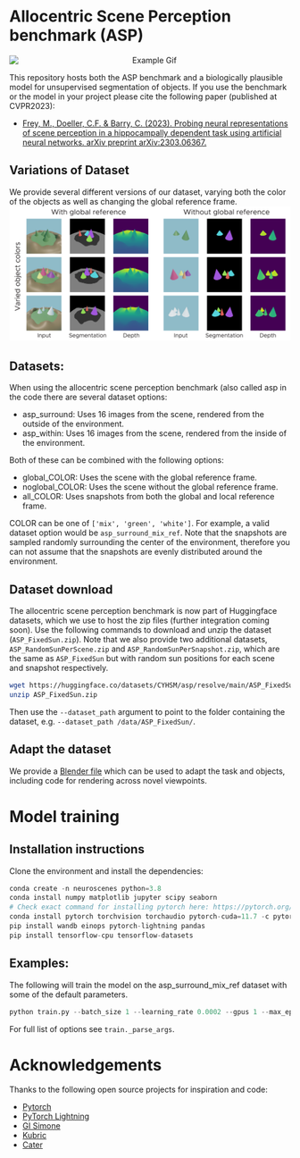 # Allocentric Scene Perception benchmark (ASP)
<p align="center">
  <img src="./media/asp_gif.gif" alt="Example Gif" style="display:block; margin:auto;">
</p>

This repository hosts both the ASP benchmark and a biologically plausible model for unsupervised segmentation of objects. If you use the benchmark or the model in your project please cite the following paper (published at CVPR2023):

- [Frey, M., Doeller, C.F. & Barry, C. (2023).
 Probing neural representations of scene perception in a hippocampally dependent task using artificial neural networks. arXiv preprint arXiv:2303.06367.](https://arxiv.org/abs/2303.06367)

## Variations of Dataset
We provide several different versions of our dataset, varying both the color of the objects as well as changing the global reference frame. 
![ASP overview](media/asp_overview.png)

## Datasets:
When using the allocentric scene perception benchmark (also called asp in the code there are several dataset options: 
 - asp_surround: Uses 16 images from the scene, rendered from the outside of the environment. 
 - asp_within: Uses 16 images from the scene, rendered from the inside of the environment.

Both of these can be combined with the following options: 
 - global_COLOR: Uses the scene with the global reference frame. 
 - noglobal_COLOR: Uses the scene without the global reference frame.
 - all_COLOR: Uses snapshots from both the global and local reference frame.

COLOR can be one of `['mix', 'green', 'white']`. For example, a valid dataset option would be `asp_surround_mix_ref`. Note that the snapshots are sampled randomly surrounding the center of the environment, therefore you can not assume that the snapshots are evenly distributed around the environment.

## Dataset download

The allocentric scene perception benchmark is now part of Huggingface datasets, which we use to host the zip files (further integration coming soon). Use the following commands to download and unzip the dataset (`ASP_FixedSun.zip`). Note that we also provide two additional datasets, `ASP_RandomSunPerScene.zip` and `ASP_RandomSunPerSnapshot.zip`, which are the same as `ASP_FixedSun` but with random sun positions for each scene and snapshot respectively.

``` bash
wget https://huggingface.co/datasets/CYHSM/asp/resolve/main/ASP_FixedSun.zip
unzip ASP_FixedSun.zip
```
Then use the `--dataset_path` argument to point to the folder containing the dataset, e.g. `--dataset_path /data/ASP_FixedSun/`.

## Adapt the dataset

We provide a [Blender file](blender/asp.blend) which can be used to adapt the task and objects, including code for rendering across novel viewpoints. 

# Model training

## Installation instructions
Clone the environment and install the dependencies:

``` python
conda create -n neuroscenes python=3.8
conda install numpy matplotlib jupyter scipy seaborn
# Check exact command for installing pytorch here: https://pytorch.org/get-started/locally/
conda install pytorch torchvision torchaudio pytorch-cuda=11.7 -c pytorch -c nvidia
pip install wandb einops pytorch-lightning pandas
pip install tensorflow-cpu tensorflow-datasets
```

## Examples: 
The following will train the model on the asp_surround_mix_ref dataset with some of the default parameters. 
``` python
python train.py --batch_size 1 --learning_rate 0.0002 --gpus 1 --max_epochs -1 --dataset=asp_surround_mix_ref --name=asp_example1 --num_timesteps 6 --p_loss 2 --l1o_weight 0 --l1f_weight 0 --K_down 10 --transformer_layers=1 --wandb_logging=False --project='Example1' --dataset_path /data/ASP_FixedSun/
```

For full list of options see `train._parse_args`. 

# Acknowledgements
Thanks to the following open source projects for inspiration and code: 
- [Pytorch](https://pytorch.org/)
- [PyTorch Lightning](https://pytorch-lightning.readthedocs.io/en/stable/index.html)
- [GI Simone](https://gitlab.com/generally-intelligent/simone)
- [Kubric](https://github.com/google-research/kubric)
- [Cater](https://rohitgirdhar.github.io/CATER/)